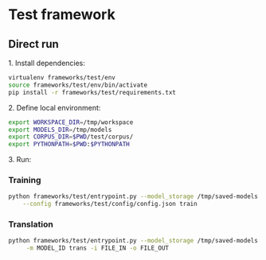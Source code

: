 # Test framework

## Direct run

1\. Install dependencies:

```bash
virtualenv frameworks/test/env
source frameworks/test/env/bin/activate
pip install -r frameworks/test/requirements.txt
```

2\. Define local environment:

```bash
export WORKSPACE_DIR=/tmp/workspace
export MODELS_DIR=/tmp/models
export CORPUS_DIR=$PWD/test/corpus/
export PYTHONPATH=$PWD:$PYTHONPATH
```

3\. Run:

### Training

```bash
python frameworks/test/entrypoint.py --model_storage /tmp/saved-models \
    --config frameworks/test/config/config.json train
```

### Translation

```bash
python frameworks/test/entrypoint.py --model_storage /tmp/saved-models \
     -m MODEL_ID trans -i FILE_IN -o FILE_OUT
```

